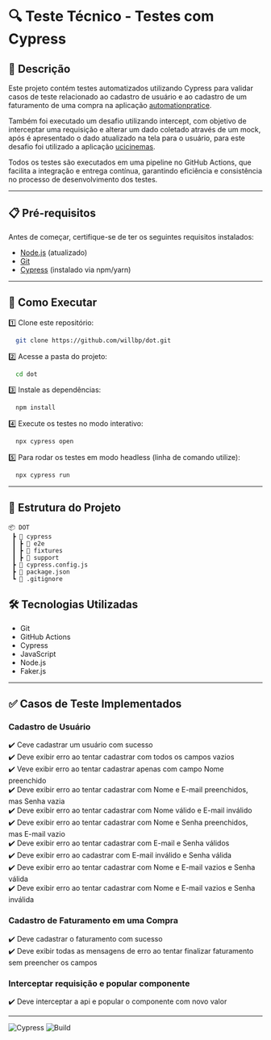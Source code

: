 # 🔍 Teste Técnico - Testes com Cypress

## 📖 Descrição  
Este projeto contém testes automatizados utilizando Cypress para validar casos de teste relacionado ao cadastro de usuário e ao cadastro de um faturamento de uma compra na aplicação [automationpratice](https://automationpratice.com.br/).

Também foi executado um desafio utilizando intercept, com objetivo de interceptar uma requisição e alterar um dado coletado através de um mock, após é apresentado o dado atualizado na tela para o usuário, para este desafio foi utilizado a aplicação [ucicinemas](https://www.ucicinemas.com.br/).

Todos os testes são executados em uma pipeline no GitHub Actions, que facilita a integração e entrega contínua, garantindo eficiência e consistência no processo de desenvolvimento dos testes.

---

## 📋 Pré-requisitos  
Antes de começar, certifique-se de ter os seguintes requisitos instalados:  
- [Node.js](https://nodejs.org/) (atualizado)  
- [Git](https://git-scm.com/)  
- [Cypress](https://www.cypress.io/) (instalado via npm/yarn)  

---

## 🚀 Como Executar  

1️⃣ Clone este repositório:  
```bash
  git clone https://github.com/willbp/dot.git
```

2️⃣ Acesse a pasta do projeto:  
```bash
  cd dot
```

3️⃣ Instale as dependências:  
```bash
  npm install
```

4️⃣ Execute os testes no modo interativo:  
```bash
  npx cypress open
```

5️⃣ Para rodar os testes em modo headless (linha de comando utilize):  
```bash
  npx cypress run
```

---

## 📂 Estrutura do Projeto  

```
📦 DOT  
 ┣ 📂 cypress  
 ┃ ┣ 📂 e2e
 ┃ ┣ 📂 fixtures
 ┃ ┣ 📂 support
 ┣ 📜 cypress.config.js  
 ┣ 📜 package.json  
 ┗ 📜 .gitignore
```

## 🛠️ Tecnologias Utilizadas  
- Git
- GitHub Actions
- Cypress  
- JavaScript  
- Node.js  
- Faker.js 

---

## ✅ Casos de Teste Implementados  
### Cadastro de Usuário  
✔️ Ceve cadastrar um usuário com sucesso  
✔️ Deve exibir erro ao tentar cadastrar com todos os campos vazios  
✔️ Veve exibir erro ao tentar cadastrar apenas com campo Nome preenchido  
✔️ Deve exibir erro ao tentar cadastrar com Nome e E-mail preenchidos, mas Senha vazia  
✔️ Deve exibir erro ao tentar cadastrar com Nome válido e E-mail inválido  
✔️ Deve exibir erro ao tentar cadastrar com Nome e Senha preenchidos, mas E-mail vazio  
✔️ Deve exibir erro ao tentar cadastrar com E-mail e Senha válidos  
✔️ Deve exibir erro ao cadastrar com E-mail inválido e Senha válida  
✔️ Deve exibir erro ao tentar cadastrar com Nome e E-mail vazios e Senha válida  
✔️ Deve exibir erro ao tentar cadastrar com Nome e E-mail vazios e Senha inválida  

### Cadastro de Faturamento em uma Compra  
✔️ Deve cadastrar o faturamento com sucesso   
✔️ Deve exibir todas as mensagens de erro ao tentar finalizar faturamento sem preencher os campos

### Interceptar requisição e popular componente
✔️ Deve interceptar a api e popular o componente com novo valor

---

![Cypress](https://img.shields.io/badge/Cypress-14.2.0-brightgreen) ![Build](https://img.shields.io/badge/build-passing-green)

